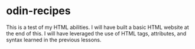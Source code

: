 # odin-recipes

This is a test of my HTML abilities. I will have built a basic HTML website
at the end of this. I will have leveraged the use of HTML tags, attributes, and syntax learned in the previous lessons.
